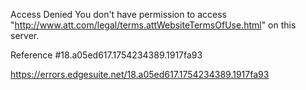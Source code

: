 Access Denied
You don't have permission to access "http://www.att.com/legal/terms.attWebsiteTermsOfUse.html" on this server.

Reference #18.a05ed617.1754234389.1917fa93

https://errors.edgesuite.net/18.a05ed617.1754234389.1917fa93